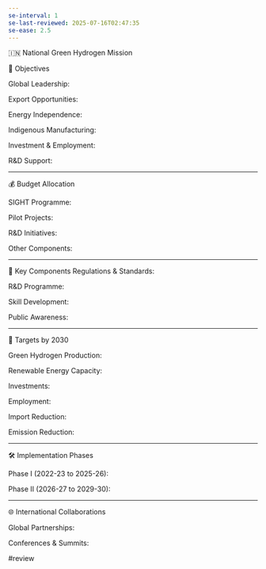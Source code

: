 ```yaml
---
se-interval: 1
se-last-reviewed: 2025-07-16T02:47:35
se-ease: 2.5
---
```



🇮🇳 National Green Hydrogen Mission

   




🎯 Objectives

Global Leadership: 

Export Opportunities: 

Energy Independence: 

Indigenous Manufacturing: 

Investment & Employment: 

R&D Support:  



---

💰 Budget Allocation

 

SIGHT Programme: 

Pilot Projects: 

R&D Initiatives: 

Other Components:  


 


---

🧩 Key Components
Regulations & Standards: 

R&D Programme: 

Skill Development: 

Public Awareness:  


 


---

🎯 Targets by 2030

Green Hydrogen Production: 

Renewable Energy Capacity: 

Investments: 

Employment: 

Import Reduction: 

Emission Reduction:  


 


---

🛠️ Implementation Phases

Phase I (2022-23 to 2025-26): 

Phase II (2026-27 to 2029-30):  


 


---

🌐 International Collaborations

Global Partnerships: 

Conferences & Summits:  



#review